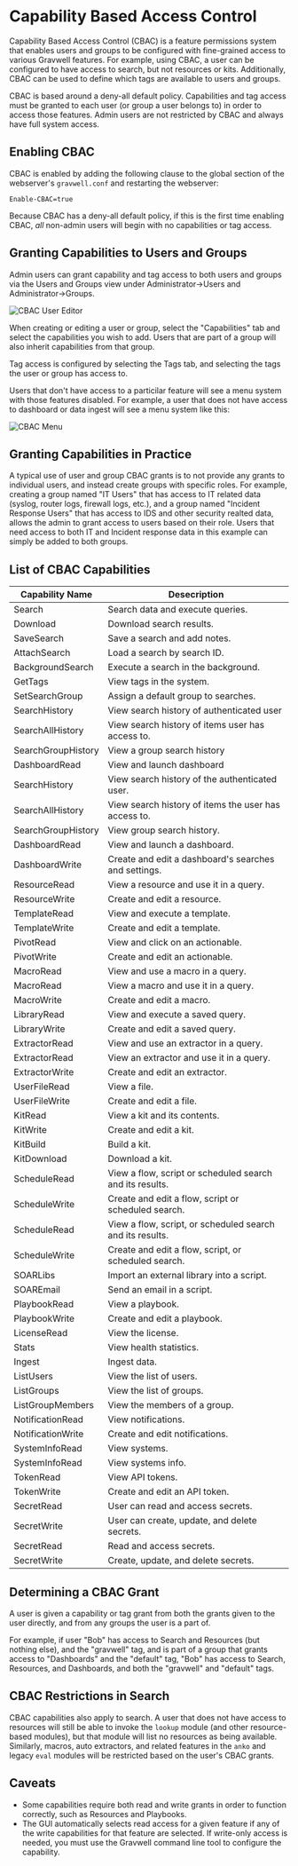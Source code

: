 # Capability Based Access Control

Capability Based Access Control (CBAC) is a feature permissions system that enables users and groups to be configured with fine-grained access to various Gravwell features. For example, using CBAC, a user can be configured to have access to search, but not resources or kits. Additionally, CBAC can be used to define which tags are available to users and groups.

CBAC is based around a deny-all default policy. Capabilities and tag access must be granted to each user (or group a user belongs to) in order to access those features. Admin users are not restricted by CBAC and always have full system access.

## Enabling CBAC

CBAC is enabled by adding the following clause to the global section of the webserver's `gravwell.conf` and restarting the webserver:

```
Enable-CBAC=true
```

Because CBAC has a deny-all default policy, if this is the first time enabling CBAC, _all_ non-admin users will begin with no capabilities or tag access. 

## Granting Capabilities to Users and Groups

Admin users can grant capability and tag access to both users and groups via the Users and Groups view under Administrator->Users and Administrator->Groups.

![CBAC User Editor](cbac_user.png)

When creating or editing a user or group, select the "Capabilities" tab and select the capabilities you wish to add. Users that are part of a group will also inherit capabilities from that group.

Tag access is configured by selecting the Tags tab, and selecting the tags the user or group has access to.

Users that don't have access to a particilar feature will see a menu system with those features disabled. For example, a user that does not have access to dashboard or data ingest will see a menu system like this:

![CBAC Menu](cbac_menu.png)

## Granting Capabilities in Practice

A typical use of user and group CBAC grants is to not provide any grants to individual users, and instead create groups with specific roles. For example, creating a group named "IT Users" that has access to IT related data (syslog, router logs, firewall logs, etc.), and a group named "Incident Response Users" that has access to IDS and other security realted data, allows the admin to grant access to users based on their role. Users that need access to both IT and Incident response data in this example can simply be added to both groups.

## List of CBAC Capabilities

| Capability Name | Desecription |
|--------|-------|
| Search | Search data and execute queries. |
| Download | Download search results. |
| SaveSearch | Save a search and add notes. |
| AttachSearch | Load a search by search ID. |
| BackgroundSearch | Execute a search in the background. |
| GetTags | View tags in the system. |
| SetSearchGroup | Assign a default group to searches. |
| SearchHistory | View search history of authenticated user |
| SearchAllHistory | View search history of items user has access to. |
| SearchGroupHistory | View a group search history |
| DashboardRead | View and launch dashboard |
| SearchHistory | View search history of the authenticated user. |
| SearchAllHistory | View search history of items the user has access to. |
| SearchGroupHistory | View group search history. |
| DashboardRead | View and launch a dashboard. |
| DashboardWrite | Create and edit a dashboard's searches and settings. |
| ResourceRead | View a resource and use it in a query. |
| ResourceWrite | Create and edit a resource. |
| TemplateRead | View and execute a template. |
| TemplateWrite | Create and edit a template. |
| PivotRead | View and click on an actionable. |
| PivotWrite | Create and edit an actionable. |
| MacroRead | View and use a macro in a query. |
| MacroRead | View a macro and use it in a query. |
| MacroWrite | Create and edit a macro. |
| LibraryRead | View and execute a saved query. |
| LibraryWrite | Create and edit a saved query. |
| ExtractorRead | View and use an extractor in a query. |
| ExtractorRead | View an extractor and use it in a query. |
| ExtractorWrite | Create and edit an extractor. |
| UserFileRead | View a file. |
| UserFileWrite | Create and edit a file. |
| KitRead | View a kit and its contents. |
| KitWrite | Create and edit a kit. |
| KitBuild | Build a kit. |
| KitDownload | Download a kit. |
| ScheduleRead | View a flow, script or scheduled search and its results. |
| ScheduleWrite | Create and edit a flow, script or scheduled search. |
| ScheduleRead | View a flow, script, or scheduled search and its results. |
| ScheduleWrite | Create and edit a flow, script, or scheduled search. |
| SOARLibs | Import an external library into a script. |
| SOAREmail | Send an email in a script. |
| PlaybookRead | View a playbook. |
| PlaybookWrite | Create and edit a playbook. |
| LicenseRead | View the license. |
| Stats | View health statistics. |
| Ingest | Ingest data. |
| ListUsers | View the list of users. |
| ListGroups | View the list of groups. |
| ListGroupMembers | View the members of a group. |
| NotificationRead | View notifications. |
| NotificationWrite | Create and edit notifications. |
| SystemInfoRead | View systems. |
| SystemInfoRead | View systems info. |
| TokenRead | View API tokens. |
| TokenWrite | Create and edit an API token. |
| SecretRead | User can read and access secrets. |
| SecretWrite | User can create, update, and delete secrets. |
| SecretRead | Read and access secrets. |
| SecretWrite | Create, update, and delete secrets. |

## Determining a CBAC Grant

A user is given a capability or tag grant from both the grants given to the user directly, and from any groups the user is a part of. 

For example, if user "Bob" has access to Search and Resources (but nothing else), and the "gravwell" tag, and is part of a group that grants access to "Dashboards" and the "default" tag, "Bob" has access to Search, Resources, and Dashboards, and both the "gravwell" and "default" tags.

## CBAC Restrictions in Search

CBAC capabilities also apply to search. A user that does not have access to resources will still be able to invoke the `lookup` module (and other resource-based modules), but that module will list no resources as being available. Similarly, macros, auto extractors, and related features in the `anko` and legacy `eval` modules will be restricted based on the user's CBAC grants.

## Caveats 

- Some capabilities require both read and write grants in order to function correctly, such as Resources and Playbooks.
- The GUI automatically selects read access for a given feature if any of the write capabilities for that feature are selected. If write-only access is needed, you must use the Gravwell command line tool to configure the capability.

